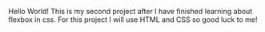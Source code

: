 Hello World!
This is my second project after I have finished learning about flexbox in css.
For this project I will use HTML and CSS so good luck to me!